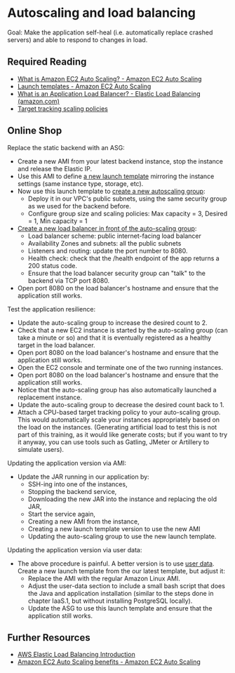 # Autoscaling and load balancing

Goal: Make the application self-heal (i.e. automatically replace crashed servers) and able to respond to changes in load.

## Required Reading

- [What is Amazon EC2 Auto Scaling? - Amazon EC2 Auto Scaling](https://docs.aws.amazon.com/autoscaling/ec2/userguide/what-is-amazon-ec2-auto-scaling.html)
- [Launch templates - Amazon EC2 Auto Scaling](https://docs.aws.amazon.com/autoscaling/ec2/userguide/launch-templates.html)
- [What is an Application Load Balancer? - Elastic Load Balancing (amazon.com)](https://docs.aws.amazon.com/elasticloadbalancing/latest/application/introduction.html)
- [Target tracking scaling policies](https://docs.aws.amazon.com/autoscaling/ec2/userguide/as-scaling-target-tracking.html)

## Online Shop

Replace the static backend with an ASG:

- Create a new AMI from your latest backend instance, stop the instance and release the Elastic IP. 
- Use this AMI to define [a new launch template](https://docs.aws.amazon.com/autoscaling/ec2/userguide/create-launch-template.html) mirroring the instance settings (same instance type, storage, etc). 
- Now use this launch template to [create a new autoscaling group](https://docs.aws.amazon.com/autoscaling/ec2/userguide/create-asg-launch-template.html):
  - Deploy it in our VPC's public subnets, using the same security group as we used for the backend before.
  - Configure group size and scaling policies: Max capacity = 3, Desired = 1, Min capacity = 1
- [Create a new load balancer in front of the auto-scaling group](https://docs.aws.amazon.com/autoscaling/ec2/userguide/as-create-load-balancer-console.html):
  - Load balancer scheme: public internet-facing load balancer
  - Availability Zones and subnets: all the public subnets
  - Listeners and routing: update the port number to 8080.
  - Health check: check that the /health endpoint of the app returns a 200 status code.
  - Ensure that the load balancer security group can "talk" to the backend via TCP port 8080.
- Open port 8080 on the load balancer's hostname and ensure that the application still works.

Test the application resilience:
- Update the auto-scaling group to increase the desired count to 2. 
- Check that a new EC2 instance is started by the auto-scaling group (can take a minute or so) and that it is eventually registered as a healthy target in the load balancer. 
- Open port 8080 on the load balancer's hostname and ensure that the application still works.
- Open the EC2 console and terminate one of the two running instances. 
- Open port 8080 on the load balancer's hostname and ensure that the application still works. 
- Notice that the auto-scaling group has also automatically launched a replacement instance. 
- Update the auto-scaling group to decrease the desired count back to 1.
- Attach a CPU-based target tracking policy to your auto-scaling group. This would automatically scale your instances appropriately based on the load on the instances. (Generating artificial load to test this is not part of this training, as it would like generate costs; but if you want to try it anyway, you can use tools such as Gatling, JMeter or Artillery to simulate users).

Updating the application version via AMI:

- Update the JAR running in our application by:
  - SSH-ing into one of the instances,
  - Stopping the backend service,
  - Downloading the new JAR into the instance and replacing the old JAR,
  - Start the service again,
  - Creating a new AMI from the instance,
  - Creating a new launch template version to use the new AMI
  - Updating the auto-scaling group to use the new launch template.

Updating the application version via user data:
- The above procedure is painful. A better version is to use [user data](https://docs.aws.amazon.com/AWSEC2/latest/UserGuide/user-data.html). Create a new launch template from the our latest template, but adjust it:
  - Replace the AMI with the regular Amazon Linux AMI.
  - Adjust the user-data section to include a small bash script that does the Java and application installation (similar to the steps done in chapter IaaS.1, but without installing PostgreSQL locally).
  - Update the ASG to use this launch template and ensure that the application still works.

## Further Resources

- [AWS Elastic Load Balancing Introduction](https://www.youtube.com/watch?v=qpHLRc4Qt1E)
- [Amazon EC2 Auto Scaling benefits - Amazon EC2 Auto Scaling](https://docs.aws.amazon.com/autoscaling/ec2/userguide/auto-scaling-benefits.html)
